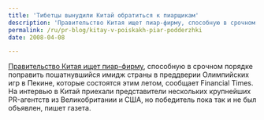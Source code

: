 ```yaml
---
title: 'Тибетцы вынудили Китай обратиться к пиарщикам'
description: 'Правительство Китая ищет пиар-фирму, способную в срочном порядке поправить пошатнувшийся имидж страны в преддверии Олимпийских игр в Пекине, которые состоятся этим летом, сообщает Financial Times.'
permalink: /ru/pr-blog/kitay-v-poiskakh-piar-podderzhki
date: 2008-04-08

---
```

<p><a href="http://www.prweekus.com/China-searching-for-PR-firm-to-fix-image/article/108730/" rel="nofollow">Правительство Китая ищет пиар-фирму</a>, способную в срочном порядке поправить пошатнувшийся имидж страны в преддверии Олимпийских игр в Пекине, которые состоятся этим летом, сообщает Financial Times. На интервью в Китай приехали представители нескольких крупнейших PR-агентств из Великобритании и США, но победитель пока так и не был объявлен, пишет газета.</p>


